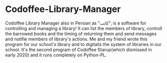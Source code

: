 # Codoffee-Library-Manager
Codoffee Library Manager also in Persian as "کاتب", is a software for controlling and managing a library!
It can list the members of library, controll the barrowed books and the timing of returning them and send messages and notifie members of library's actions.
Me and my friend wrote this program for our school's library and to digitalis the system of libraries in our school. It's the second program of Codoffee Starup(which dismissed in early 2020) and it runs completely on Python-PL.
